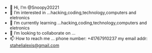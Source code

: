 - 👋 Hi, I’m @Snoopy20221
- 👀 I’m interested in ...hacking,coding,technology,computers and eletronics 
- 🌱 I’m currently learning ...hacking,coding,technology,computers and eletronics 
- 💞️ I’m looking to collaborate on ...
- 📫 How to reach me ... phone number: +41767910237 my email addr: stahelialexis@gmail.com

<!---
Snoopy20221/Snoopy20221 is a ✨ special ✨ repository because its `README.md` (this file) appears on your GitHub profile.
You can click the Preview link to take a look at your changes.
--->
